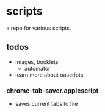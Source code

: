 # scripts

a repo for various scripts. 

## todos
- images, booklets
    - automator
- learn more about oascripts

### chrome-tab-saver.applescript
- saves current tabs to file
